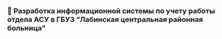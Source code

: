 ### 🔹 Разработка информационной системы по учету работы отдела АСУ в ГБУЗ "Лабинская центральная районная больница"